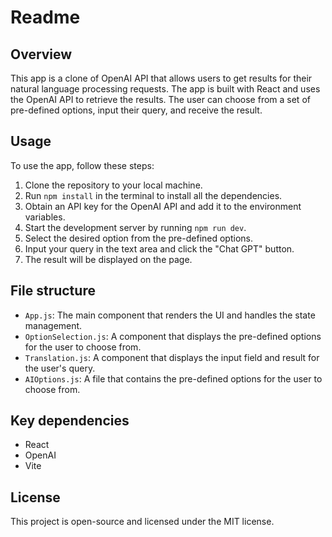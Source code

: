 # Readme

## Overview

This app is a clone of OpenAI API that allows users to get results for their natural language processing requests. The app is built with React and uses the OpenAI API to retrieve the results. The user can choose from a set of pre-defined options, input their query, and receive the result.

## Usage

To use the app, follow these steps:

1. Clone the repository to your local machine.
2. Run `npm install` in the terminal to install all the dependencies.
3. Obtain an API key for the OpenAI API and add it to the environment variables.
4. Start the development server by running `npm run dev`.
5. Select the desired option from the pre-defined options.
6. Input your query in the text area and click the "Chat GPT" button.
7. The result will be displayed on the page.

## File structure

- `App.js`: The main component that renders the UI and handles the state management.
- `OptionSelection.js`: A component that displays the pre-defined options for the user to choose from.
- `Translation.js`: A component that displays the input field and result for the user's query.
- `AIOptions.js`: A file that contains the pre-defined options for the user to choose from.

## Key dependencies

- React
- OpenAI
- Vite

## License

This project is open-source and licensed under the MIT license.
